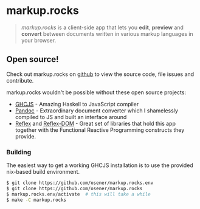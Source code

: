 markup.rocks
============

> *markup.rocks* is a client-side app that lets you **edit**, **preview** and
> **convert** between documents written in various markup languages in your
> browser.

## Open source!
Check out markup.rocks on [github] to view the source code, file issues and
contribute.

markup.rocks wouldn't be possible without these open source projects:

* [GHCJS] - Amazing Haskell to JavaScript compiler
* [Pandoc] - Extraordinary document converter which I shamelessly compiled to
  JS and built an interface around
* [Reflex] and [Reflex-DOM] - Great set of libraries that hold this app
  together with the Functional Reactive Programming constructs they provide.

### Building

The easiest way to get a working GHCJS installation is to use the provided
nix-based build environment.

```bash
$ git clone https://github.com/osener/markup.rocks.env
$ git clone https://github.com/osener/markup.rocks
$ markup.rocks.env/activate  # this will take a while
$ make -C markup.rocks
```

[github]:https://github.com/osener/markup.rocks
[GHCJS]:https://github.com/ghcjs/ghcjs
[Pandoc]:http://pandoc.org/
[Reflex]:https://github.com/ryantrinkle/reflex
[Reflex-DOM]:https://github.com/ryantrinkle/reflex-dom
